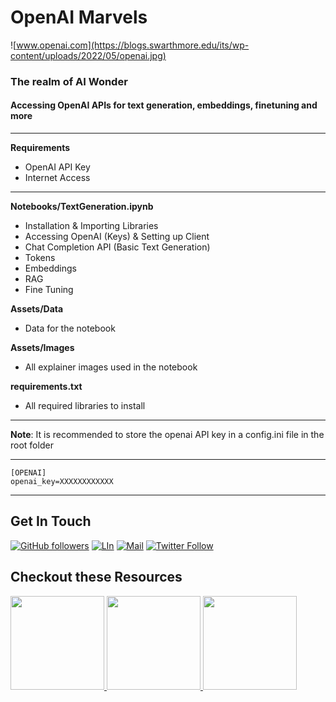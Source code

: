 # OpenAI Marvels
![www.openai.com](https://blogs.swarthmore.edu/its/wp-content/uploads/2022/05/openai.jpg)
### The realm of AI Wonder
#### Accessing OpenAI APIs for text generation, embeddings, finetuning and more

---
__Requirements__
- OpenAI API Key
- Internet Access

---
__Notebooks/TextGeneration.ipynb__

- Installation & Importing Libraries
- Accessing OpenAI (Keys) & Setting up Client
- Chat Completion API (Basic Text Generation)
- Tokens
- Embeddings
- RAG
- Fine Tuning

__Assets/Data__

- Data for the notebook

__Assets/Images__

- All explainer images used in the notebook

__requirements.txt__

- All required libraries to install

---

__Note__: It is recommended to store the openai API key in a config.ini file in the root folder

---

```
[OPENAI]
openai_key=XXXXXXXXXXXX
```

---

## Get In Touch

 
[![GitHub followers](https://img.shields.io/github/followers/abhinav-kimothi?label=Follow&style=social)](https://github.com/abhinav-kimothi)
[![LIn](https://img.shields.io/badge/LinkedIn-blue)](https://www.linkedin.com/in/abhinav-kimothi/)
[![Mail](https://img.shields.io/badge/eMail-green)](mailto:abhinav.kimothi.ds@gmail.com)
[![Twitter Follow](https://img.shields.io/twitter/follow/@?style=social)](https://twitter.com/abhinav_kimothi)

## Checkout these Resources



<a href="https://abhinavkimothi.gumroad.com/l/GenAILLM">
    <img src="https://public-files.gumroad.com/jsdnnne2gnhu61f6hrdprwx2255i" width=150>
</a><a href="abhinavkimothi.gumroad.com/l/RAG">
    <img src="https://public-files.gumroad.com/v17k9tp2fnbbtg8iwoxt4m3xgivq" width=150>
</a><a href="abhinavkimothi.gumroad.com/l/GenAITaxonomy">
    <img src="https://public-files.gumroad.com/a730ysxb7a928bb5xkz6fuqabaqp" width=150>
</a>



